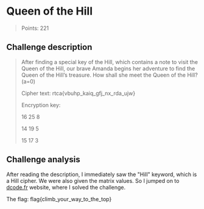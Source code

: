 # Queen of the Hill
> Points: 221

## Challenge description
>After finding a special key of the Hill, which contains a note to visit the Queen of the Hill, our brave Amanda begins her adventure to find the Queen of the Hill’s treasure. How shall she meet the Queen of the Hill? (a=0)
>
>Cipher text: rtca{vbuhp_kaiq_gfj_nx_rda_ujw}
>
>Encryption key:
>
>16 25 8
>
>14 19 5
>
>15 17 3

## Challenge analysis
After reading the description, I immediately saw the "Hill" keyword, which is a Hill cipher. We were also given the matrix values. So I jumped on to [dcode.fr](https://www.dcode.fr/hill-cipher) website, where I solved the challenge.  


The flag: flag{climb_your_way_to_the_top}

